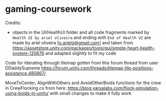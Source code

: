# gaming-coursework

Credits:
- objects in the UI/HealthUI folder and all code fragments marked by `Health UI by ariel oliveira` and ending with `End of Health UI` are 
made by ariel oliveira [o.arielg@gmail.com] and taken from https://assetstore.unity.com/packages/tools/gui/simple-heart-health-system-120676
and adapted slightly to fit my code

Code for itterating through tilemap gotten from this forum thread from user DDaddySupreme
https://forum.unity.com/threads/tilemap-tile-positions-assistance.485867/

MoveToCenter, AlignWithOthers and AvoidOtherBoids functions for the crew in CrewFlocking.cs from here: https://blog.yarsalabs.com/flock-simulation-using-boids-in-unity/ with small changes to make it fully work
